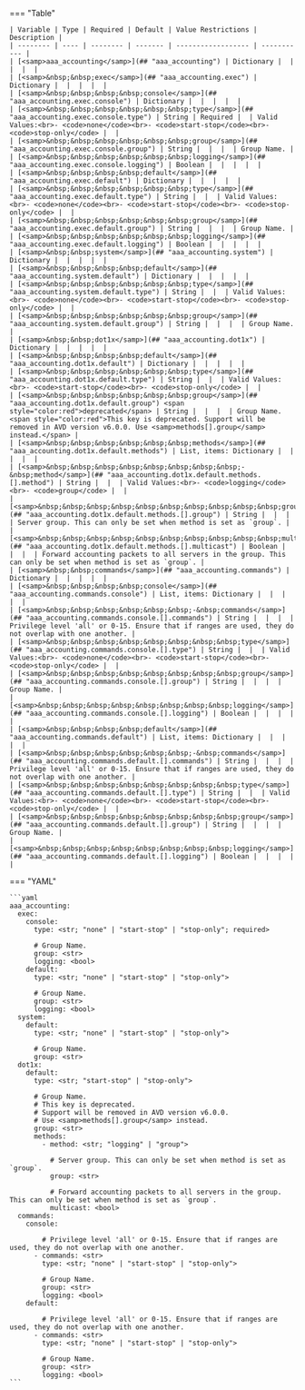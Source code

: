<!--
  ~ Copyright (c) 2025 Arista Networks, Inc.
  ~ Use of this source code is governed by the Apache License 2.0
  ~ that can be found in the LICENSE file.
  -->
=== "Table"

    | Variable | Type | Required | Default | Value Restrictions | Description |
    | -------- | ---- | -------- | ------- | ------------------ | ----------- |
    | [<samp>aaa_accounting</samp>](## "aaa_accounting") | Dictionary |  |  |  |  |
    | [<samp>&nbsp;&nbsp;exec</samp>](## "aaa_accounting.exec") | Dictionary |  |  |  |  |
    | [<samp>&nbsp;&nbsp;&nbsp;&nbsp;console</samp>](## "aaa_accounting.exec.console") | Dictionary |  |  |  |  |
    | [<samp>&nbsp;&nbsp;&nbsp;&nbsp;&nbsp;&nbsp;type</samp>](## "aaa_accounting.exec.console.type") | String | Required |  | Valid Values:<br>- <code>none</code><br>- <code>start-stop</code><br>- <code>stop-only</code> |  |
    | [<samp>&nbsp;&nbsp;&nbsp;&nbsp;&nbsp;&nbsp;group</samp>](## "aaa_accounting.exec.console.group") | String |  |  |  | Group Name. |
    | [<samp>&nbsp;&nbsp;&nbsp;&nbsp;&nbsp;&nbsp;logging</samp>](## "aaa_accounting.exec.console.logging") | Boolean |  |  |  |  |
    | [<samp>&nbsp;&nbsp;&nbsp;&nbsp;default</samp>](## "aaa_accounting.exec.default") | Dictionary |  |  |  |  |
    | [<samp>&nbsp;&nbsp;&nbsp;&nbsp;&nbsp;&nbsp;type</samp>](## "aaa_accounting.exec.default.type") | String |  |  | Valid Values:<br>- <code>none</code><br>- <code>start-stop</code><br>- <code>stop-only</code> |  |
    | [<samp>&nbsp;&nbsp;&nbsp;&nbsp;&nbsp;&nbsp;group</samp>](## "aaa_accounting.exec.default.group") | String |  |  |  | Group Name. |
    | [<samp>&nbsp;&nbsp;&nbsp;&nbsp;&nbsp;&nbsp;logging</samp>](## "aaa_accounting.exec.default.logging") | Boolean |  |  |  |  |
    | [<samp>&nbsp;&nbsp;system</samp>](## "aaa_accounting.system") | Dictionary |  |  |  |  |
    | [<samp>&nbsp;&nbsp;&nbsp;&nbsp;default</samp>](## "aaa_accounting.system.default") | Dictionary |  |  |  |  |
    | [<samp>&nbsp;&nbsp;&nbsp;&nbsp;&nbsp;&nbsp;type</samp>](## "aaa_accounting.system.default.type") | String |  |  | Valid Values:<br>- <code>none</code><br>- <code>start-stop</code><br>- <code>stop-only</code> |  |
    | [<samp>&nbsp;&nbsp;&nbsp;&nbsp;&nbsp;&nbsp;group</samp>](## "aaa_accounting.system.default.group") | String |  |  |  | Group Name. |
    | [<samp>&nbsp;&nbsp;dot1x</samp>](## "aaa_accounting.dot1x") | Dictionary |  |  |  |  |
    | [<samp>&nbsp;&nbsp;&nbsp;&nbsp;default</samp>](## "aaa_accounting.dot1x.default") | Dictionary |  |  |  |  |
    | [<samp>&nbsp;&nbsp;&nbsp;&nbsp;&nbsp;&nbsp;type</samp>](## "aaa_accounting.dot1x.default.type") | String |  |  | Valid Values:<br>- <code>start-stop</code><br>- <code>stop-only</code> |  |
    | [<samp>&nbsp;&nbsp;&nbsp;&nbsp;&nbsp;&nbsp;group</samp>](## "aaa_accounting.dot1x.default.group") <span style="color:red">deprecated</span> | String |  |  |  | Group Name.<span style="color:red">This key is deprecated. Support will be removed in AVD version v6.0.0. Use <samp>methods[].group</samp> instead.</span> |
    | [<samp>&nbsp;&nbsp;&nbsp;&nbsp;&nbsp;&nbsp;methods</samp>](## "aaa_accounting.dot1x.default.methods") | List, items: Dictionary |  |  |  |  |
    | [<samp>&nbsp;&nbsp;&nbsp;&nbsp;&nbsp;&nbsp;&nbsp;&nbsp;-&nbsp;method</samp>](## "aaa_accounting.dot1x.default.methods.[].method") | String |  |  | Valid Values:<br>- <code>logging</code><br>- <code>group</code> |  |
    | [<samp>&nbsp;&nbsp;&nbsp;&nbsp;&nbsp;&nbsp;&nbsp;&nbsp;&nbsp;&nbsp;group</samp>](## "aaa_accounting.dot1x.default.methods.[].group") | String |  |  |  | Server group. This can only be set when method is set as `group`. |
    | [<samp>&nbsp;&nbsp;&nbsp;&nbsp;&nbsp;&nbsp;&nbsp;&nbsp;&nbsp;&nbsp;multicast</samp>](## "aaa_accounting.dot1x.default.methods.[].multicast") | Boolean |  |  |  | Forward accounting packets to all servers in the group. This can only be set when method is set as `group`. |
    | [<samp>&nbsp;&nbsp;commands</samp>](## "aaa_accounting.commands") | Dictionary |  |  |  |  |
    | [<samp>&nbsp;&nbsp;&nbsp;&nbsp;console</samp>](## "aaa_accounting.commands.console") | List, items: Dictionary |  |  |  |  |
    | [<samp>&nbsp;&nbsp;&nbsp;&nbsp;&nbsp;&nbsp;-&nbsp;commands</samp>](## "aaa_accounting.commands.console.[].commands") | String |  |  |  | Privilege level 'all' or 0-15. Ensure that if ranges are used, they do not overlap with one another. |
    | [<samp>&nbsp;&nbsp;&nbsp;&nbsp;&nbsp;&nbsp;&nbsp;&nbsp;type</samp>](## "aaa_accounting.commands.console.[].type") | String |  |  | Valid Values:<br>- <code>none</code><br>- <code>start-stop</code><br>- <code>stop-only</code> |  |
    | [<samp>&nbsp;&nbsp;&nbsp;&nbsp;&nbsp;&nbsp;&nbsp;&nbsp;group</samp>](## "aaa_accounting.commands.console.[].group") | String |  |  |  | Group Name. |
    | [<samp>&nbsp;&nbsp;&nbsp;&nbsp;&nbsp;&nbsp;&nbsp;&nbsp;logging</samp>](## "aaa_accounting.commands.console.[].logging") | Boolean |  |  |  |  |
    | [<samp>&nbsp;&nbsp;&nbsp;&nbsp;default</samp>](## "aaa_accounting.commands.default") | List, items: Dictionary |  |  |  |  |
    | [<samp>&nbsp;&nbsp;&nbsp;&nbsp;&nbsp;&nbsp;-&nbsp;commands</samp>](## "aaa_accounting.commands.default.[].commands") | String |  |  |  | Privilege level 'all' or 0-15. Ensure that if ranges are used, they do not overlap with one another. |
    | [<samp>&nbsp;&nbsp;&nbsp;&nbsp;&nbsp;&nbsp;&nbsp;&nbsp;type</samp>](## "aaa_accounting.commands.default.[].type") | String |  |  | Valid Values:<br>- <code>none</code><br>- <code>start-stop</code><br>- <code>stop-only</code> |  |
    | [<samp>&nbsp;&nbsp;&nbsp;&nbsp;&nbsp;&nbsp;&nbsp;&nbsp;group</samp>](## "aaa_accounting.commands.default.[].group") | String |  |  |  | Group Name. |
    | [<samp>&nbsp;&nbsp;&nbsp;&nbsp;&nbsp;&nbsp;&nbsp;&nbsp;logging</samp>](## "aaa_accounting.commands.default.[].logging") | Boolean |  |  |  |  |

=== "YAML"

    ```yaml
    aaa_accounting:
      exec:
        console:
          type: <str; "none" | "start-stop" | "stop-only"; required>

          # Group Name.
          group: <str>
          logging: <bool>
        default:
          type: <str; "none" | "start-stop" | "stop-only">

          # Group Name.
          group: <str>
          logging: <bool>
      system:
        default:
          type: <str; "none" | "start-stop" | "stop-only">

          # Group Name.
          group: <str>
      dot1x:
        default:
          type: <str; "start-stop" | "stop-only">

          # Group Name.
          # This key is deprecated.
          # Support will be removed in AVD version v6.0.0.
          # Use <samp>methods[].group</samp> instead.
          group: <str>
          methods:
            - method: <str; "logging" | "group">

              # Server group. This can only be set when method is set as `group`.
              group: <str>

              # Forward accounting packets to all servers in the group. This can only be set when method is set as `group`.
              multicast: <bool>
      commands:
        console:

            # Privilege level 'all' or 0-15. Ensure that if ranges are used, they do not overlap with one another.
          - commands: <str>
            type: <str; "none" | "start-stop" | "stop-only">

            # Group Name.
            group: <str>
            logging: <bool>
        default:

            # Privilege level 'all' or 0-15. Ensure that if ranges are used, they do not overlap with one another.
          - commands: <str>
            type: <str; "none" | "start-stop" | "stop-only">

            # Group Name.
            group: <str>
            logging: <bool>
    ```

